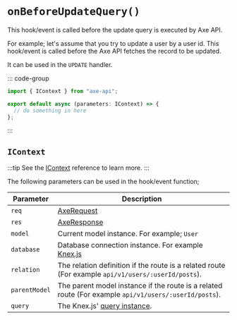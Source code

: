 # `onBeforeUpdateQuery()`

This hook/event is called before the update query is executed by Axe API.

For example; let's assume that you try to update a user by a user id. This hook/event is called before the Axe API fetches the record to be updated.

It can be used in the `UPDATE` handler.

::: code-group

```ts [app/v1/Hooks/User/onBeforeUpdateQuery.ts]
import { IContext } from "axe-api";

export default async (parameters: IContext) => {
  // do something in here
};
```

:::

## `IContext`

:::tip
See the [IContext](/reference/icontext) reference to learn more.
:::

The following parameters can be used in the hook/event function;

| Parameter     | Description                                                                                                                             |
| ------------- | --------------------------------------------------------------------------------------------------------------------------------------- |
| `req`         | [AxeRequest](/reference/axe-request)                                                                                                    |
| `res`         | [AxeResponse](/reference/axe-response)                                                                                                  |
| `model`       | Current model instance. For example; `User`                                                                                             |
| `database`    | Database connection instance. For example <a href="http://knexjs.org/#Installation-client" target="_blank" rel="noreferrer">Knex.js</a> |
| `relation`    | The relation definition if the route is a related route (For example `api/v1/users/:userId/posts`).                                     |
| `parentModel` | The parent model instance if the route is a related route (For example `api/v1/users/:userId/posts`).                                   |
| `query`       | The Knex.js' <a href="http://knexjs.org/#Builder-wheres" target="_blank" rel="noreferrer">query instance</a>.                           |
